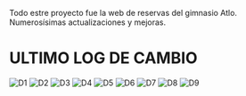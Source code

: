 Todo estre proyecto fue la web de reservas del gimnasio Atlo. Numerosísimas actualizaciones y mejoras.

ULTIMO LOG DE CAMBIO
====================

![D1](https://palmabot.comovas.es/ultimocambioatlo/Diapositiva1.PNG)
![D2](https://palmabot.comovas.es/ultimocambioatlo/Diapositiva2.PNG)
![D3](https://palmabot.comovas.es/ultimocambioatlo/Diapositiva3.PNG)
![D4](https://palmabot.comovas.es/ultimocambioatlo/Diapositiva4.PNG)
![D5](https://palmabot.comovas.es/ultimocambioatlo/Diapositiva5.PNG)
![D6](https://palmabot.comovas.es/ultimocambioatlo/Diapositiva6.PNG)
![D7](https://palmabot.comovas.es/ultimocambioatlo/Diapositiva7.PNG)
![D8](https://palmabot.comovas.es/ultimocambioatlo/Diapositiva8.PNG)
![D9](https://palmabot.comovas.es/ultimocambioatlo/Diapositiva9.PNG)
